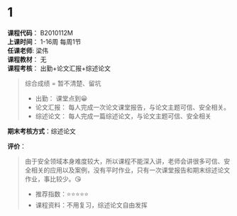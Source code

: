# 1 
**课程代码**： B2010112M   
**上课时间**： 1-16周 每周1节   
**任课老师**:  梁伟   
**课程教材**： 无  
**课程考核**： 出勤+论文汇报+综述论文   
>
>综合成绩 = 暂不清楚、留坑
>- 出勤： 课堂点到😀
>- 论文汇报： 每人完成一次论文课堂报告，与论文主题可信、安全相关。
>- 综述论文： 每人完成一篇综述论文，与论文主题可信、安全相关

**期末考核方式**：综述论文  

**评价**：  
>由于安全领域本身难度较大，所以课程不能深入讲，老师会讲很多可信、安全相关的应用以及案例，没有平时作业，只有一次课堂报告和期末综述论文作业，事比较少。😘
>- 推荐指数：⭐⭐⭐⭐⭐
>- 课程资料：不用复习，综述论文自由发挥
